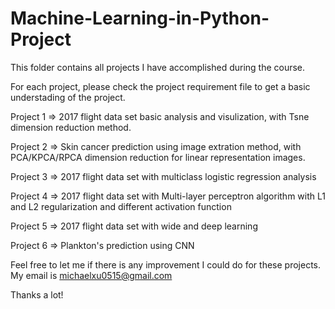 # Machine-Learning-in-Python-Project
This folder contains all projects I have accomplished during the course.



For each project, please check the project requirement file to get a basic understading of the project. 

Project 1 => 2017 flight data set basic analysis and visulization, with Tsne dimension reduction method.

Project 2 => Skin cancer prediction using image extration method, with PCA/KPCA/RPCA dimension reduction for linear representation images.

Project 3 => 2017 flight data set with multiclass logistic regression analysis 

Project 4 => 2017 flight data set with Multi-layer perceptron algorithm with L1 and L2 regularization and different activation function

Project 5 => 2017 flight data set with wide and deep learning 

Project 6 => Plankton's prediction using CNN

Feel free to let me if there is any improvement I could do for these projects. My email is michaelxu0515@gmail.com

Thanks a lot!
